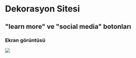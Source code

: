 <h1> Dekorasyon Sitesi </h1>

<h2> "learn more" ve "social media" botonları </h2>

<h3> Ekran görüntüsü </h3>

![](ekran.gif)
